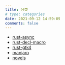 ```yaml
---
title: 分类
# type: categories
date: 2021-09-12 14:59:09
comments: false
---
```

- [rust-async](https://jedsek.github.io/categories/rust-async)
- [rust-decl-macro](https://jedsek.github.io/categories/rust-decl-macro)
- [rust-gtk4](https://jedsek.github.io/categories/rust-gtk4)
- [manjaro]()
- [novels]()
